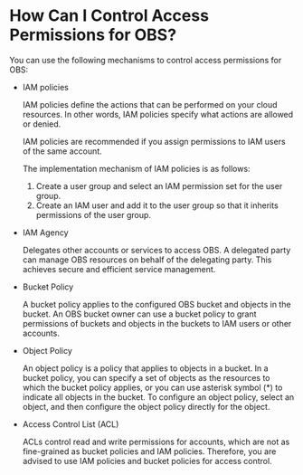 # How Can I Control Access Permissions for OBS?<a name="obs_faq_0042"></a>

You can use the following mechanisms to control access permissions for OBS: 

-   IAM policies

    IAM policies  define the actions that can be performed on your cloud resources. In other words,  IAM policies  specify what actions are allowed or denied.

    IAM policies  are recommended if you assign permissions to IAM users of the same account.

    The implementation mechanism of  IAM policies  is as follows:

    1.  Create a user group and select an IAM permission set for the user group.
    2.  Create an IAM user and add it to the user group so that it inherits permissions of the user group.

-   IAM Agency

    Delegates other accounts or services to access OBS. A delegated party can manage OBS resources on behalf of the delegating party. This achieves secure and efficient service management.

-   Bucket Policy

    A bucket policy applies to the configured OBS bucket and objects in the bucket. An OBS bucket owner can use a bucket policy to grant permissions of buckets and objects in the buckets to IAM users or other accounts.

-   Object Policy

    An object policy is a policy that applies to objects in a bucket. In a bucket policy, you can specify a set of objects as the resources to which the bucket policy applies, or you can use asterisk symbol \(\*\) to indicate all objects in the bucket. To configure an object policy, select an object, and then configure the object policy directly for the object.

-   Access Control List \(ACL\)

    ACLs control read and write permissions for accounts, which are not as fine-grained as bucket policies and  IAM policies. Therefore, you are advised to use  IAM policies  and bucket policies for access control.


